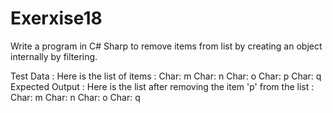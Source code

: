 # Exerxise18
Write a program in C# Sharp to remove items from list by creating an object internally by filtering.

Test Data :
Here is the list of items :
Char: m
Char: n
Char: o
Char: p
Char: q
Expected Output :
Here is the list after removing the item 'p' from the list :
Char: m
Char: n
Char: o
Char: q
